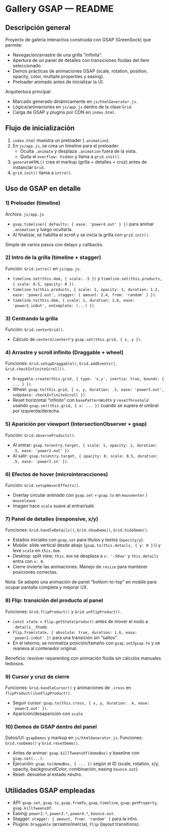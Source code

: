 # Gallery GSAP — README

## Descripción general
Proyecto de galería interactiva construida con GSAP (GreenSock) que permite:
- Navegación/arrastre de una grilla “infinita”.
- Apertura de un panel de detalles con transiciones fluidas del ítem seleccionado.
- Demos prácticas de animaciones GSAP (scale, rotation, position, opacity, color, multiple properties y easing).
- Preloader animado antes de inicializar la UI.

Arquitectura principal:
- Marcado generado dinámicamente en `js/htmlGenerator.js`.
- Lógica/animaciones en `js/app.js` dentro de la clase `Grid`.
- Carga de GSAP y plugins por CDN en `index.html`.


## Flujo de inicialización
1. `index.html` muestra un preloader (`.animation`).
2. En `js/app.js`, se crea un timeline para el preloader:
   - Oculta `.animate` y desplaza `.animation` fuera de la vista.
   - Quita el `overflow: hidden` y llama a `grid.init()`.
3. `generateHTML()` crea el markup (grilla + detalles + cruz) antes de instanciar `Grid`.
4. `grid.init()` llama a `intro()`.

## Uso de GSAP en detalle

### 1) Preloader (timeline)
Archivo: `js/app.js`
- `gsap.timeline({ defaults: { ease: 'power4.out' } })` para animar `.animation` y luego ocultarla.
- Al finalizar, se habilita el scroll y se inicia la grilla con `grid.init()`.

Simple de varios pasos con delays y callbacks.

### 2) Intro de la grilla (timeline + stagger)
Función: `Grid.intro()` en `js/app.js`.
- `timeline.set(this.dom, { scale: .5 })` y `timeline.set(this.products, { scale: 0.5, opacity: 0 })`.
- `timeline.to(this.products, { scale: 1, opacity: 1, duration: 1.2, ease: 'power2.out', stagger: { amount: 2.4, from: 'random' } })`.
- `timeline.to(this.dom, { scale: 1, duration: 1.6, ease: 'power2.inOut', onComplete: (...) })`.

### 3) Centrando la grilla
Función: `Grid.centerGrid()`.
- Cálculo de `centerX/centerY` y `gsap.set(this.grid, { x, y })`.

### 4) Arrastre y scroll infinito (Draggable + wheel)
Funciones: `Grid.setupDraggable()`, `Grid.addEvents()`, `Grid.checkInfiniteScroll()`.
- `Draggable.create(this.grid, { type: 'x,y', inertia: true, bounds: { ... } })`.
- Wheel: `gsap.to(this.grid, { x, y, duration: .3, ease: 'power3.out', onUpdate: checkInfiniteScroll })`.
- Reset horizontal “infinito” con `basePatternWidth` y `resetThreshold` usando `gsap.set(this.grid, { x: ... })` cuando se supera el umbral por izquierda/derecha.

### 5) Aparición por viewport (IntersectionObserver + gsap)
Función: `Grid.observeProducts()`.
- Al entrar: `gsap.to(entry.target, { scale: 1, opacity: 1, duration: .5, ease: 'power2.out' })`.
- Al salir: `gsap.to(entry.target, { opacity: 0, scale: 0.5, duration: .5, ease: 'power2.in' })`.

### 6) Efectos de hover (microinteracciones)
Función: `Grid.setupHoverEffects()`.
- Overlay circular animado con `gsap.set` + `gsap.to` en `mouseenter` / `mouseleave`.
- Imagen hace `scale` suave al entrar/salir.

### 7) Panel de detalles (responsive, x/y)
Funciones: `Grid.handleDetails()`, `Grid.showDemo()`, `Grid.hideDemo()`.
- Estados iniciales con `gsap.set` para títulos y textos (`opacity/y`).
- Mobile: slide vertical desde abajo (`gsap.to(this.details, { y: 0 })`) y leve `scale` en `this.dom`.
- Desktop: split view; `this.dom` se desplaza a `x: '-50vw'` y `this.details` entra con `x: 0`.
- Cierre invierte las animaciones. Manejo de `resize` para mantener posiciones correctas.

Nota: Se adoptó una animación de panel “bottom-to-top” en mobile para ocupar pantalla completa y mejorar UX.

### 8) Flip: transición del producto al panel
Funciones: `Grid.flipProduct()` y `Grid.unFlipProduct()`.
- `const state = Flip.getState(product)` antes de mover el nodo a `.details__thumb`.
- `Flip.from(state, { absolute: true, duration: 1.6, ease: 'power2.inOut' })` para una transición sin “saltos”.
- En el retorno, se normaliza posición/tamaño con `gsap.set`/`gsap.to` y se reanexa al contenedor original.

Beneficio: resolver reparenting con animación fluida sin cálculos manuales tediosos.

### 9) Cursor y cruz de cierre
Funciones: `Grid.handleCursor()` y animaciones de `.cross` en `flipProduct()`/`unFlipProduct()`.
- Seguir cursor: `gsap.to(this.cross, { x, y, duration: .4, ease: 'power2.out' })`.
- Aparición/desaparición con `scale`.

### 10) Demos de GSAP dentro del panel
Datos/UI: `gsapDemos` y markup en `js/htmlGenerator.js`.
Funciones: `Grid.runDemo()` y `Grid.resetDemo()`.
- Antes de animar: `gsap.killTweensOf(demoBox)` y baseline con `gsap.set(...)`.
- Ejecución: `gsap.to(demoBox, { ... })` según el ID (scale, rotation, x/y, opacity, backgroundColor, combinación, easing `bounce.out`).
- Reset: devuelve al estado neutro.

## Utilidades GSAP empleadas
- API: `gsap.set`, `gsap.to`, `gsap.fromTo`, `gsap.timeline`, `gsap.getProperty`, `gsap.killTweensOf`.
- Easing: `power2.*`, `power3.*`, `power4.*`, `bounce.out`.
- Stagger: `stagger: { amount, from: 'random' }` para la intro.
- Plugins: `Draggable` (arrastre/inercia), `Flip` (layout transitions).

